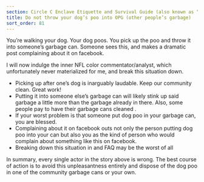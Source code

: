 ```yaml
---
section: Circle C Enclave Etiquette and Survival Guide (also known as “how not to be shamed on facebook”)
title: Do not throw your dog’s poo into OPG (other people’s garbage)
sort_order: 81
---
```


You’re walking your dog. Your dog poos. You pick up the poo and throw it into someone’s garbage can. Someone sees this, and makes a dramatic post complaining about it on facebook.

I will now indulge the inner NFL color commentator/analyst, which unfortunately never materialized for me, and break this situation down.

- Picking up after one’s dog is inarguably laudable. Keep our community clean. Great work!
- Putting it into someone else’s garbage can will likely stink up said garbage a little more than the garbage already in there. Also, some people pay to have their garbage cans cleaned <insert link>.
- If your worst problem is that someone put dog poo in your garbage can, you are blessed.
- Complaining about it on facebook outs not only the person putting dog poo into your can but also you as the kind of person who would complain about something like this on facebook.
- Breaking down this situation in and FAQ may be the worst of all

In summary, every single actor in the story above is wrong. The best course of action is to avoid this unpleasantness entirely and dispose of the dog poo in one of the community garbage cans or your own.


